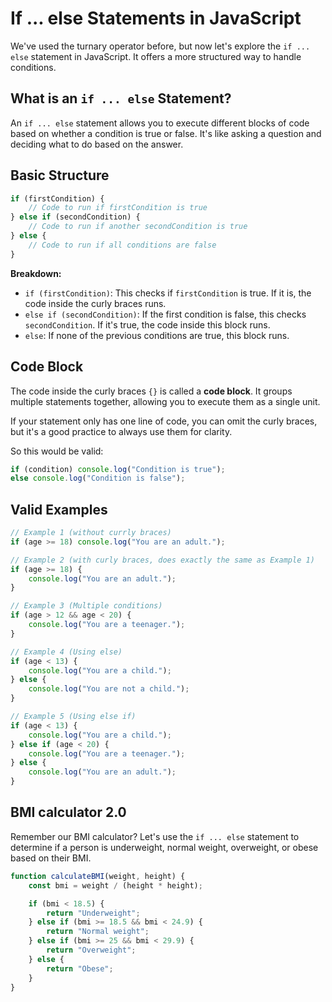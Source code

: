 # If ... else Statements in JavaScript

We've used the turnary operator before, but now let's explore the `if ... else` statement in JavaScript. It offers a more structured way to handle conditions.

## What is an `if ... else` Statement?

An `if ... else` statement allows you to execute different blocks of code based on whether a condition is true or false. It's like asking a question and deciding what to do based on the answer.

## Basic Structure

```javascript
if (firstCondition) {
    // Code to run if firstCondition is true
} else if (secondCondition) {
    // Code to run if another secondCondition is true
} else {
    // Code to run if all conditions are false
}
```

**Breakdown:**

-   `if (firstCondition)`: This checks if `firstCondition` is true. If it is, the code inside the curly braces runs.
-   `else if (secondCondition)`: If the first condition is false, this checks `secondCondition`. If it's true, the code inside this block runs.
-   `else`: If none of the previous conditions are true, this block runs.

## Code Block

The code inside the curly braces `{}` is called a **code block**. It groups multiple statements together, allowing you to execute them as a single unit.

If your statement only has one line of code, you can omit the curly braces, but it's a good practice to always use them for clarity.

So this would be valid:

```javascript
if (condition) console.log("Condition is true");
else console.log("Condition is false");
```

## Valid Examples

```javascript
// Example 1 (without currly braces)
if (age >= 18) console.log("You are an adult.");

// Example 2 (with curly braces, does exactly the same as Example 1)
if (age >= 18) {
    console.log("You are an adult.");
}

// Example 3 (Multiple conditions)
if (age > 12 && age < 20) {
    console.log("You are a teenager.");
}

// Example 4 (Using else)
if (age < 13) {
    console.log("You are a child.");
} else {
    console.log("You are not a child.");
}

// Example 5 (Using else if)
if (age < 13) {
    console.log("You are a child.");
} else if (age < 20) {
    console.log("You are a teenager.");
} else {
    console.log("You are an adult.");
}
```

## BMI calculator 2.0

Remember our BMI calculator? Let's use the `if ... else` statement to determine if a person is underweight, normal weight, overweight, or obese based on their BMI.

```javascript
function calculateBMI(weight, height) {
    const bmi = weight / (height * height);

    if (bmi < 18.5) {
        return "Underweight";
    } else if (bmi >= 18.5 && bmi < 24.9) {
        return "Normal weight";
    } else if (bmi >= 25 && bmi < 29.9) {
        return "Overweight";
    } else {
        return "Obese";
    }
}
```
